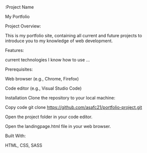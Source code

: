:Project Name

My Portfolio

Project Overview:

This is my portfolio site, containing all current and future projects to introduce you to my knowledge of web development.

Features:

current technologies I know how to use
...

Prerequisites:

Web browser (e.g., Chrome, Firefox)

Code editor (e.g., Visual Studio Code)


Installation
Clone the repository to your local machine:

Copy code git clone https://github.com/asafc21/portfolio-project.git

Open the project folder in your code editor.

Open the landingpage.html file in your web browser.


Built With:

HTML,
CSS,
SASS